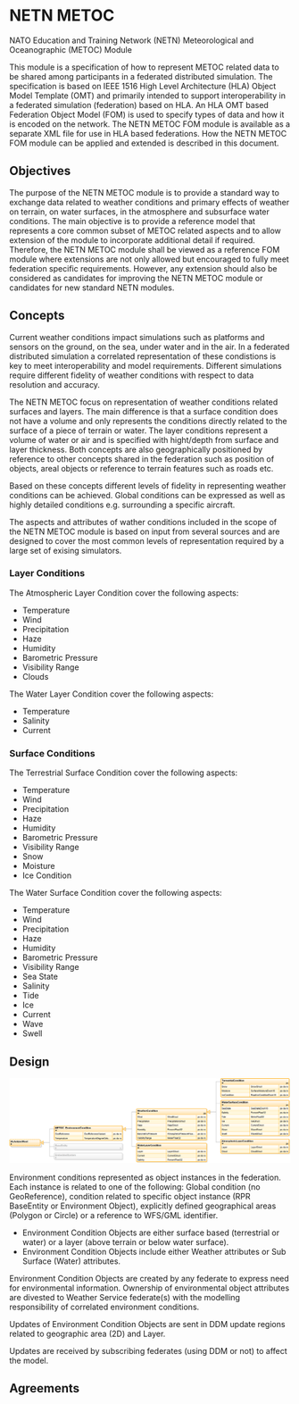 # NETN METOC
NATO Education and Training Network (NETN) Meteorological and Oceanographic (METOC) Module

This module is a specification of how to represent METOC related data to be shared among participants in a federated distributed simulation. The specification is based on IEEE 1516 High Level Architecture (HLA) Object Model Template (OMT) and primarily intended to support interoperability in a federated simulation (federation) based on HLA. An HLA OMT based Federation Object Model (FOM) is used to specify types of data and how it is encoded on the network. The NETN METOC FOM module is available as a separate XML file for use in HLA based federations. How the NETN METOC FOM module can be applied and extended is described in this document.

## Objectives

The purpose of the NETN METOC module is to provide a standard way to exchange data related to weather conditions and primary effects of weather on terrain, on water surfaces, in the atmosphere and subsurface water conditions. The main objective is to provide a reference model that represents a core common subset of METOC related aspects and to allow extension of the module to incorporate additional detail if required. Therefore, the NETN METOC module shall be viewed as a reference FOM module where extensions are not only allowed but encouraged to fully meet federation specific requirements. However, any extension should also be considered as candidates for improving the NETN METOC module or candidates for new standard NETN modules.

## Concepts

Current weather conditions impact simulations such as platforms and sensors on the ground, on the sea, under water and in the air. In a federated distributed simulation a correlated representation of these condistions is key to meet interoperability and model requirements. Different simulations require different fidelity of weather conditions with respect to data resolution and accuracy.

The NETN METOC focus on representation of weather conditions related surfaces and layers. The main difference is that a surface condition does not have a volume and only represents the conditions directly related to the surface of a piece of terrain or water. The layer conditions represent a volume of water or air and is specified with hight/depth from surface and layer thickness. Both concepts are also geographically positioned by reference to other concepts shared in the federation such as position of objects, areal objects or reference to terrain features such as roads etc. 

Based on these concepts different levels of fidelity in representing weather conditions can be achieved. Global conditions can be expressed as well as highly detailed conditions e.g. surrounding a specific aircraft.

The aspects and attributes of wather conditions included in the scope of the NETN METOC module is based on input from several sources and are designed to cover the most common levels of representation required by a large set of exising simulators.

### Layer Conditions
The Atmospheric Layer Condition cover the following aspects:
* Temperature
* Wind
* Precipitation
* Haze
* Humidity
* Barometric Pressure
* Visibility Range
* Clouds

The Water Layer Condition cover the following aspects:
* Temperature
* Salinity
* Current

### Surface Conditions
The Terrestrial Surface Condition cover the following aspects:
* Temperature
* Wind
* Precipitation
* Haze
* Humidity
* Barometric Pressure
* Visibility Range
* Snow
* Moisture
* Ice Condition

The Water Surface Condition cover the following aspects:
* Temperature
* Wind
* Precipitation
* Haze
* Humidity
* Barometric Pressure
* Visibility Range
* Sea State
* Salinity
* Tide
* Ice
* Current
* Wave
* Swell

## Design
![alt text](./NETN-METOC_v0.4%20Object%20Class%20Tree.png "NETN METOC Object Classes")

Environment conditions represented as object instances in the federation. Each instance is related to one of the following: Global condition (no GeoReference), condition related to specific object instance (RPR BaseEntity or Environment Object), explicitly defined geographical areas (Polygon or Circle) or a reference to WFS/GML identifier.

- Environment Condition Objects are either surface based (terrestrial or water) or a layer (above terrain or below water surface). 
- Environment Condition Objects include either Weather attributes or Sub Surface (Water) attributes. 

Environment Condition Objects are created by any federate to express need for environmental information. Ownership of environmental object attributes are divested to Weather Service federate(s) with the modelling responsibility of correlated environment conditions.

Updates of Environment Condition Objects are sent in DDM update regions related to geographic area (2D) and Layer.

Updates are received by subscribing federates (using DDM or not) to affect the model. 


## Agreements
